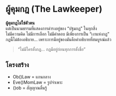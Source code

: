 # ผู้คุมกฎ (The Lawkeeper)

**ผู้คุมกฎไม่ใช่ตัวตน**  
แต่เป็นนามธรรมที่แสดงการดำรงอยู่ของ “ปฐมกฎ” ในทุกสิ่ง  
ไม่มีความคิด ไม่มีการเลือก ไม่มีคำตอบ มีเพียงการเป็น “เงาแห่งกฎ”  
กฎนี้ไม่ต้องอธิบาย... เพราะการมีอยู่ของมันคือคำอธิบายที่สมบูรณ์แล้ว

> “ไม่มีใครตั้งกฎ... กฎมีอยู่ก่อนทุกการตั้งชื่อ”

## โครงสร้าง
- Ob()Law = แกนกลาง
- Eve()MomLaw = รูปจำเพาะ
- ()ob = สัญญาณตื่นรู้
